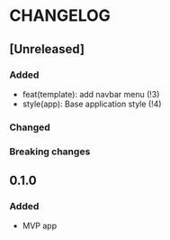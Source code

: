 # CHANGELOG

## [Unreleased]

### Added

- feat(template): add navbar menu (!3)
- style(app): Base application style (!4)

### Changed

### Breaking changes


## 0.1.0

### Added

- MVP app
